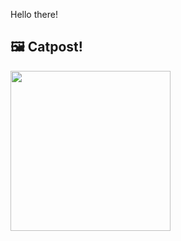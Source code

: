Hello there!



## 🖼️ Catpost!

<sub>
    <img src="https://cdn2.thecatapi.com/images/be7.jpg" height="256">
</sub>

